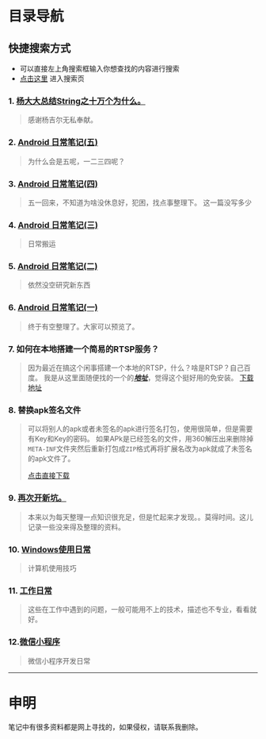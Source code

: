 # 目录导航

## 快捷搜索方式

*   可以直接左上角搜索框输入你想查找的内容进行搜索
*   [点击这里](https://516457377.github.io/cuicui/) 进入搜索页

### 1. [杨大大总结String之十万个为什么。](https://github.com/516457377/Note/blob/master/Android/String.md)

> 感谢杨吉尔无私奉献。

### 2. [Android 日常笔记(五)](https://github.com/516457377/Note/blob/master/Android/Android%20%E6%97%A5%E5%B8%B8%E7%AC%94%E8%AE%B0(%E4%BA%94).md)

> 为什么会是五呢，一二三四呢？

### 3. [Android 日常笔记(四)](https://github.com/516457377/Note/blob/master/Android/Android%20%E6%97%A5%E5%B8%B8%E7%AC%94%E8%AE%B0(%E5%9B%9B).md)
> 五一回来，不知道为啥没休息好，犯困，找点事整理下。
> 这一篇没写多少  

### 4. [Android 日常笔记(三)](https://github.com/516457377/Note/blob/master/Android/Android%20%E6%97%A5%E5%B8%B8%E7%AC%94%E8%AE%B0(%E4%B8%89).md)

> 日常搬运

### 5. [Android 日常笔记(二)](https://github.com/516457377/Note/blob/master/Android/Android%20%E6%97%A5%E5%B8%B8%E7%AC%94%E8%AE%B0(%E4%BA%8C).md)

> 依然没空研究新东西

### 6. [Android 日常笔记(一)](https://github.com/516457377/Note/blob/master/Android/Android%20%E6%97%A5%E5%B8%B8%E7%AC%94%E8%AE%B0(%E4%B8%80).md)

> 终于有空整理了。大家可以预览了。

### 7. 如何在本地搭建一个简易的RTSP服务？

> 因为最近在搞这个闲事搭建一个本地的RTSP，什么？啥是RTSP？自己百度。
> 我是从这里面随便找的一个的[**_地址_**](https://rtsp-server.winsite.com/)，觉得这个挺好用的免安装。
> [下载地址](https://github.com/516457377/Note/raw/master/Tools/rtmp-rtsp-stream-client-java-master.zip)



### 8. 替换apk签名文件

> 可以将别人的apk或者未签名的apk进行签名打包，使用很简单，但是需要有Key和Key的密码。
> 如果APk是已经签名的文件，用360解压出来删除掉`META-INF`文件夹然后重新打包成`ZIP`格式再将扩展名改为apk就成了未签名的apk文件了。
> 
> [点击直接下载](https://github.com/516457377/Note/raw/master/Tools/360qianminggj.zip)




### 9. [再次开新坑。](/Android/will_do.md)

> 本来以为每天整理一点知识很充足，但是忙起来才发现。。莫得时间。这儿记录一些没来得及整理的资料。

### 10. [Windows使用日常](/Windowns/计算机日常.md)
> 计算机使用技巧

### 11. [工作日常](/Android/工作日常.md)

> 这些在工作中遇到的问题，一般可能用不上的技术，描述也不专业，看看就好。

### 12.[微信小程序](./weixin/小程序日常.md)
> 微信小程序开发日常

---

# 申明

笔记中有很多资料都是网上寻找的，如果侵权，请联系我删除。
